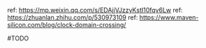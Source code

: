 ref: https://mp.weixin.qq.com/s/EDAjjVJzzyKstI10fqv6Lw
ref: https://zhuanlan.zhihu.com/p/530973109
ref: https://www.maven-silicon.com/blog/clock-domain-crossing/

#TODO